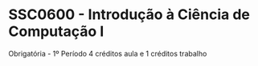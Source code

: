 # SSC0600 - Introdução à Ciência de Computação I
Obrigatória - 1º Período
4 créditos aula e 1 créditos trabalho
